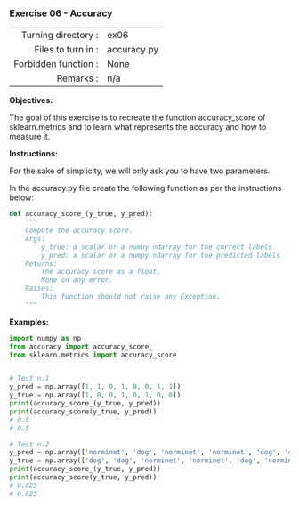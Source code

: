  ### Exercise 06 - Accuracy

|                         |                         |
| -----------------------:| ----------------------- |
|   Turning directory :   |  ex06                   |
|   Files to turn in :    |  accuracy.py            |
|   Forbidden function :  |  None                   |
|   Remarks :             |  n/a                    |

**Objectives:**

The goal of this exercise is to recreate the function accuracy_score of sklearn.metrics and to learn what represents the accuracy and how to measure it.

**Instructions:**

For the sake of simplicity, we will only ask you to have two parameters.

In the accuracy.py file create the following function as per the instructions below:
```python
def accuracy_score_(y_true, y_pred):
    """
    Compute the accuracy score.
    Args:
        y_true: a scalar or a numpy ndarray for the correct labels
        y_pred: a scalar or a numpy ndarray for the predicted labels
    Returns: 
        The accuracy score as a float.
        None on any error.
    Raises:
        This function should not raise any Exception.
    """
```

**Examples:**
```python
import numpy as np
from accuracy import accuracy_score_
from sklearn.metrics import accuracy_score   


# Test n.1
y_pred = np.array([1, 1, 0, 1, 0, 0, 1, 1])
y_true = np.array([1, 0, 0, 1, 0, 1, 0, 0])
print(accuracy_score_(y_true, y_pred))
print(accuracy_score(y_true, y_pred))
# 0.5
# 0.5

# Test n.2
y_pred = np.array(['norminet', 'dog', 'norminet', 'norminet', 'dog', 'dog', 'dog', 'dog'])
y_true = np.array(['dog', 'dog', 'norminet', 'norminet', 'dog', 'norminet', 'dog', 'norminet'])
print(accuracy_score_(y_true, y_pred))
print(accuracy_score(y_true, y_pred))
# 0.625
# 0.625
```
